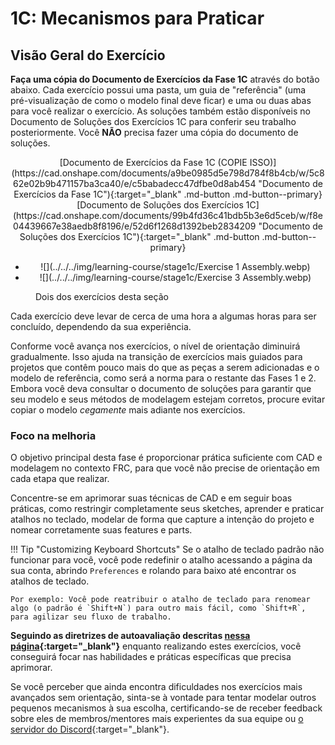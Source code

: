 # 1C: Mecanismos para Praticar

## Visão Geral do Exercício

**Faça uma cópia do Documento de Exercícios da Fase 1C** através do botão abaixo. Cada exercício possui uma pasta, um guia de "referência" (uma pré-visualização de como o modelo final deve ficar) e uma ou duas abas para você realizar o exercício. As soluções também estão disponíveis no Documento de Soluções dos Exercícios 1C para conferir seu trabalho posteriormente. Você **NÃO** precisa fazer uma cópia do documento de soluções.

<center markdown>
[Documento de Exercícios da Fase 1C (COPIE ISSO)](https://cad.onshape.com/documents/a9be0985d5e798d784f8b4cb/w/5c862e02b9b471157ba3ca40/e/c5babadecc47dfbe0d8ab454 "Documento de Exercícios da Fase 1C"){:target="_blank"  .md-button .md-button--primary}
[Documento de Soluções dos Exercícios 1C](https://cad.onshape.com/documents/99b4fd36c41bdb5b3e6d5ceb/w/f8e04439667e38aedb8f8196/e/52d6f1268d1392beb2834209 "Documento de Soluções dos Exercícios 1C"){:target="_blank" .md-button .md-button--primary}
</center>

<div class="grid cards" markdown>

- <center markdown>![](../../../img/learning-course/stage1c/Exercise 1 Assembly.webp)</center>

- <center markdown>![](../../../img/learning-course/stage1c/Exercise 3 Assembly.webp)</center>

</div>
<figure>
<figcaption>Dois dos exercícios desta seção</figcaption>
</figure>

Cada exercício deve levar de cerca de uma hora a algumas horas para ser concluído, dependendo da sua experiência.

Conforme você avança nos exercícios, o nível de orientação diminuirá gradualmente. Isso ajuda na transição de exercícios mais guiados para projetos que contêm pouco mais do que as peças a serem adicionadas e o modelo de referência, como será a norma para o restante das Fases 1 e 2. Embora você deva consultar o documento de soluções para garantir que seu modelo e seus métodos de modelagem estejam corretos, procure evitar copiar o modelo _cegamente_ mais adiante nos exercícios.

### Foco na melhoria

O objetivo principal desta fase é proporcionar prática suficiente com CAD e modelagem no contexto FRC, para que você não precise de orientação em cada etapa que realizar.

Concentre-se em aprimorar suas técnicas de CAD e em seguir boas práticas, como restringir completamente seus sketches, aprender e praticar atalhos no teclado, modelar de forma que capture a intenção do projeto e nomear corretamente suas features e parts.

!!! Tip "Customizing Keyboard Shortcuts"
Se o atalho de teclado padrão não funcionar para você, você pode redefinir o atalho acessando a página da sua conta, abrindo `Preferences` e rolando para baixo até encontrar os atalhos de teclado.

    Por exemplo: Você pode reatribuir o atalho de teclado para renomear algo (o padrão é `Shift+N`) para outro mais fácil, como `Shift+R`, para agilizar seu fluxo de trabalho.

**Seguindo as diretrizes de autoavaliação descritas [nessa página](../1A/focusing-on-improvement.md "Focusing on Improvement Page"){:target="\_blank"}** enquanto realizando estes exercícios, você conseguirá focar nas habilidades e práticas específicas que precisa aprimorar.  

Se você perceber que ainda encontra dificuldades nos exercícios mais avançados sem orientação, sinta-se à vontade para tentar modelar outros pequenos mecanismos à sua escolha, certificando-se de receber feedback sobre eles de membros/mentores mais experientes da sua equipe ou [o servidor do Discord](https://discord.gg/qdx7pdZKx4 "David's Design Server Invite"){:target="\_blank"}.

<br>
